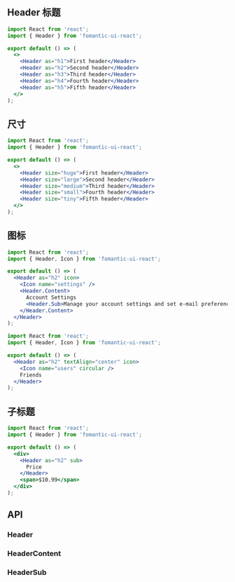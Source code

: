 ## Header 标题

```jsx
import React from 'react';
import { Header } from 'fomantic-ui-react';

export default () => (
  <>
    <Header as="h1">First header</Header>
    <Header as="h2">Second header</Header>
    <Header as="h3">Third header</Header>
    <Header as="h4">Fourth header</Header>
    <Header as="h5">Fifth header</Header>
  </>
);
```

## 尺寸

```jsx
import React from 'react';
import { Header } from 'fomantic-ui-react';

export default () => (
  <>
    <Header size="huge">First header</Header>
    <Header size="large">Second header</Header>
    <Header size="medium">Third header</Header>
    <Header size="small">Fourth header</Header>
    <Header size="tiny">Fifth header</Header>
  </>
);
```

## 图标

```jsx
import React from 'react';
import { Header, Icon } from 'fomantic-ui-react';

export default () => (
  <Header as="h2" icon>
    <Icon name="settings" />
    <Header.Content>
      Account Settings
      <Header.Sub>Manage your account settings and set e-mail preferences.</Header.Sub>
    </Header.Content>
  </Header>
);
```

```jsx
import React from 'react';
import { Header, Icon } from 'fomantic-ui-react';

export default () => (
  <Header as="h2" textAlign="center" icon>
    <Icon name="users" circular />
    Friends
  </Header>
);
```

## 子标题

```jsx
import React from 'react';
import { Header } from 'fomantic-ui-react';

export default () => (
  <div>
    <Header as="h2" sub>
      Price
    </Header>
    <span>$10.99</span>
  </div>
);
```

## API

### Header

<API src="../../../src/header/Header.tsx" hideTitle></API>

### HeaderContent

<API src="../../../src/header/HeaderContent.tsx" hideTitle></API>

### HeaderSub

<API src="../../../src/header/HeaderSub.tsx" hideTitle></API>
